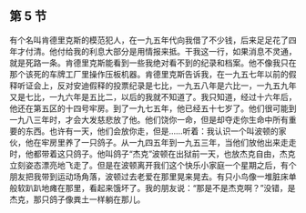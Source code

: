 ## 第 5 节

有个名叫肯德里克斯的模范犯人，在一九五年代向我借了不少钱，后来足足花了四年才付清。他付给我的利息大部分是用情报来抵。干我这一行，如果消息不灵通，就是死路一条。肯德里克斯能看到一些我绝对看不到的纪录和档案。他不像我只在那个该死的车牌工厂里操作压板机器。肯德里克斯告诉我，在一九五七年以前的假释听证会上，反对安迪假释的投票纪录是七比，一九五八年是六比一，一九五九年又是七比，一九六年是五比二，以后的我就不知道了。我只知道，经过十六年后，他还在第五区的十四号牢房。到了一九七五年，他已经五十七岁了。他们很可能到一九八三年时，才会大发慈悲放了他。他们饶你一命，但是却夺走你生命中所有重要的东西。也许有一天，他们会放你走，但是……听着：我认识一个叫波顿的家伙，他在牢房里养了一只鸽子。从一九四五年到一九五三年，当他们放他出来走走时，他都带着这只鸽子。他叫鸽子“杰克”波顿在出狱前一天，也放杰克自由，杰克立刻姿态漂亮地飞走了。但是在波顿离开我们这个快乐小家庭一个星期之后，有个朋友把我带到运动场角落，波顿过去老爱在那里晃来晃去。有只小鸟像一堆脏床单般软趴趴地瘫在那里，看起来饿坏了。我的朋友说：“那是不是杰克啊？”没错，是杰克，那只鸽子像粪土一样躺在那儿。